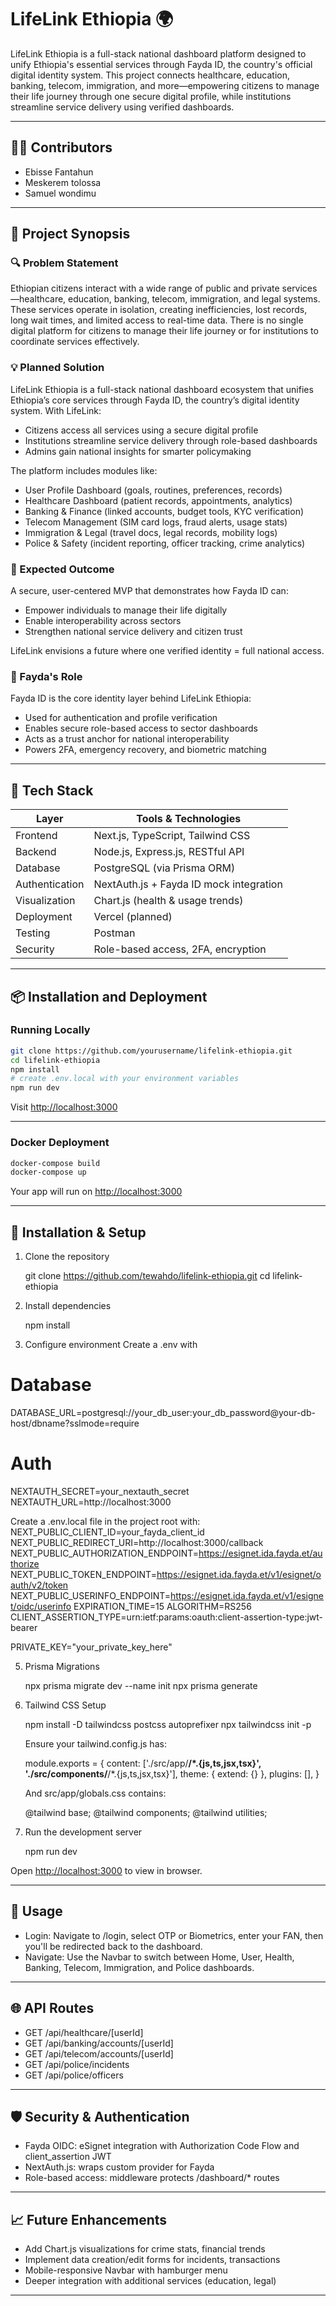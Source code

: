 # LifeLink Ethiopia 🌍

LifeLink Ethiopia is a full-stack national dashboard platform designed to unify Ethiopia's essential services through Fayda ID, the country's official digital identity system. This project connects healthcare, education, banking, telecom, immigration, and more—empowering citizens to manage their life journey through one secure digital profile, while institutions streamline service delivery using verified dashboards.

---

## 🧑‍💻 Contributors
- Ebisse Fantahun
- Meskerem tolossa
- Samuel wondimu

---

## 📜 Project Synopsis

### 🔍 Problem Statement
Ethiopian citizens interact with a wide range of public and private services—healthcare, education, banking, telecom, immigration, and legal systems. These services operate in isolation, creating inefficiencies, lost records, long wait times, and limited access to real-time data. There is no single digital platform for citizens to manage their life journey or for institutions to coordinate services effectively.

### 💡 Planned Solution
LifeLink Ethiopia is a full-stack national dashboard ecosystem that unifies Ethiopia’s core services through Fayda ID, the country’s digital identity system. With LifeLink:
- Citizens access all services using a secure digital profile
- Institutions streamline service delivery through role-based dashboards
- Admins gain national insights for smarter policymaking

The platform includes modules like:
- User Profile Dashboard (goals, routines, preferences, records)
- Healthcare Dashboard (patient records, appointments, analytics)
- Banking & Finance (linked accounts, budget tools, KYC verification)
- Telecom Management (SIM card logs, fraud alerts, usage stats)
- Immigration & Legal (travel docs, legal records, mobility logs)
- Police & Safety (incident reporting, officer tracking, crime analytics)

### 🎯 Expected Outcome
A secure, user-centered MVP that demonstrates how Fayda ID can:
- Empower individuals to manage their life digitally
- Enable interoperability across sectors
- Strengthen national service delivery and citizen trust

LifeLink envisions a future where one verified identity = full national access.

### 🪪 Fayda's Role
Fayda ID is the core identity layer behind LifeLink Ethiopia:
- Used for authentication and profile verification
- Enables secure role-based access to sector dashboards
- Acts as a trust anchor for national interoperability
- Powers 2FA, emergency recovery, and biometric matching

---

## 🧰 Tech Stack

| Layer           | Tools & Technologies                          |
|----------------|------------------------------------------------|
| Frontend        | Next.js, TypeScript, Tailwind CSS             |
| Backend         | Node.js, Express.js, RESTful API              |
| Database        | PostgreSQL (via Prisma ORM)                   |
| Authentication  | NextAuth.js + Fayda ID mock integration       |
| Visualization   | Chart.js (health & usage trends)              |
| Deployment      | Vercel (planned)                              |
| Testing         | Postman                                       |
| Security        | Role-based access, 2FA, encryption             |

---

## 📦 Installation and Deployment

### Running Locally

```bash
git clone https://github.com/yourusername/lifelink-ethiopia.git
cd lifelink-ethiopia
npm install
# create .env.local with your environment variables
npm run dev
```

Visit [http://localhost:3000](http://localhost:3000)

---

### Docker Deployment

```bash
docker-compose build
docker-compose up
```

Your app will run on [http://localhost:3000](http://localhost:3000)


---

## 🚀 Installation & Setup

1. Clone the repository

      git clone https://github.com/tewahdo/lifelink-ethiopia.git
   cd lifelink-ethiopia
   

2. Install dependencies

      npm install
   

3. Configure environment
   Create a .env with
  # Database
DATABASE_URL=postgresql://your_db_user:your_db_password@your-db-host/dbname?sslmode=require
# Auth
NEXTAUTH_SECRET=your_nextauth_secret
NEXTAUTH_URL=http://localhost:3000


   Create a .env.local file in the project root with:  
NEXT_PUBLIC_CLIENT_ID=your_fayda_client_id
NEXT_PUBLIC_REDIRECT_URI=http://localhost:3000/callback
NEXT_PUBLIC_AUTHORIZATION_ENDPOINT=https://esignet.ida.fayda.et/authorize
NEXT_PUBLIC_TOKEN_ENDPOINT=https://esignet.ida.fayda.et/v1/esignet/oauth/v2/token
NEXT_PUBLIC_USERINFO_ENDPOINT=https://esignet.ida.fayda.et/v1/esignet/oidc/userinfo
EXPIRATION_TIME=15
ALGORITHM=RS256
CLIENT_ASSERTION_TYPE=urn:ietf:params:oauth:client-assertion-type:jwt-bearer

PRIVATE_KEY="your_private_key_here"

   

5. Prisma Migrations

      npx prisma migrate dev --name init
   npx prisma generate


5. Tailwind CSS Setup 

      npm install -D tailwindcss postcss autoprefixer
   npx tailwindcss init -p
   

   Ensure your tailwind.config.js has:

      module.exports = {
     content: ['./src/app/**/*.{js,ts,jsx,tsx}', './src/components/**/*.{js,ts,jsx,tsx}'],
     theme: { extend: {} },
     plugins: [],
   }
   

   And src/app/globals.css contains:

      @tailwind base;
   @tailwind components;
   @tailwind utilities;
   

6. Run the development server

      npm run dev
   

Open [http://localhost:3000](http://localhost:3000) to view in browser.

---

## 🔧 Usage

* Login: Navigate to /login, select OTP or Biometrics, enter your FAN, then you'll be redirected back to the dashboard.
* Navigate: Use the Navbar to switch between Home, User, Health, Banking, Telecom, Immigration, and Police dashboards.

---

## 🌐 API Routes

* GET /api/healthcare/[userId]
* GET /api/banking/accounts/[userId]
* GET /api/telecom/accounts/[userId]
* GET /api/police/incidents
* GET /api/police/officers

---

## 🛡 Security & Authentication

* Fayda OIDC: eSignet integration with Authorization Code Flow and client\_assertion JWT
* NextAuth.js: wraps custom provider for Fayda
* Role-based access: middleware protects /dashboard/* routes

---

## 📈 Future Enhancements

* Add Chart.js visualizations for crime stats, financial trends
* Implement data creation/edit forms for incidents, transactions
* Mobile-responsive Navbar with hamburger menu
* Deeper integration with additional services (education, legal)

---


